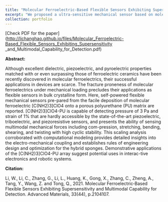 ```yaml
---
title: "Molecular Ferroelectric-Based Flexible Sensors Exhibiting Supersensitivity and Multimodal Capability for Detection"
excerpt: "We proposed a ultra-sensitive mechanical sensor based on molecular ferroelectrics. Nonlinear FEA and theory for porous materials gave a simple scaling relation for sensor design. <br/><img src='/images/molecular_ferroelectrics_AM_fig_1.jpg'>"
collection: portfolio
---
```


[Check PDF for the paper](http://lichanghao.github.io/files/Molecular_Ferroelectric-Based_Flexible_Sensors_Exhibiting_Supersensitivity _and_Multimodal_Capability_for_Detection.pdf)

**Abstract:**

Although excellent dielectric, piezoelectric, and pyroelectric properties matched with or even surpassing those of ferroelectric ceramics have been recently discovered in molecular ferroelectrics, their successful applications in devices are scarce. The fracture proneness of molecular ferroelectrics under mechanical loading precludes their applications as flexible sensors in bulk crystalline form. Here, self-powered flexible mechanical sensors pre-pared from the facile deposition of molecular ferroelectric [C(NH2)3]ClO4 onto a porous polyurethane (PU) matrix are reported. [C(NH2)3]ClO4-PU is capable of detecting pressure of 3 Pa and strain of 1% that are hardly accessible by the state-of-the-art piezoelectric, triboelectric, and piezoresistive sensors, and presents the ability of sensing multimodal mechanical forces including com-pression, stretching, bending, shearing, and twisting with high cyclic stability. This scaling analysis corroborated with computational modeling provides detailed insights into the electro-mechanical coupling and establishes rules of engineering design and optimization for the hybrid sponges. Demonstrative applications of the [C(NH2)3]ClO4-PU array suggest potential uses in interac-tive electronics and robotic systems.

**Citation:**

Li, W., Li, C., Zhang, G., Li, L., Huang, K., Gong, X., Zhang, C., Zheng, A., Tang, Y., Wang, Z. and Tong, Q., 2021. Molecular Ferroelectric‐Based Flexible Sensors Exhibiting Supersensitivity and Multimodal Capability for Detection. Advanced Materials, 33(44), p.2104107.
